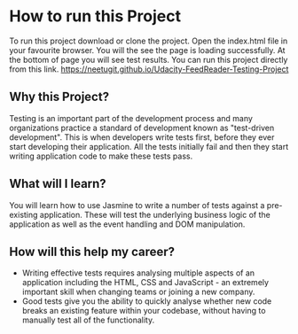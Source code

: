 # How to run this Project 

To run this project download or clone the project. Open the index.html file in your favourite browser. You will the see the page is loading successfully. At the bottom of page you will see test results. You can run this project directly from this link.  https://neetugit.github.io/Udacity-FeedReader-Testing-Project

## Why this Project?

Testing is an important part of the development process and many organizations practice a standard of development known as "test-driven development". This is when developers write tests first, before they ever start developing their application. All the tests initially fail and then they start writing application code to make these tests pass.


## What will I learn?

You will learn how to use Jasmine to write a number of tests against a pre-existing application. These will test the underlying business logic of the application as well as the event handling and DOM manipulation.


## How will this help my career?

* Writing effective tests requires analysing multiple aspects of an application including the HTML, CSS and JavaScript - an extremely important skill when changing teams or joining a new company.
* Good tests give you the ability to quickly analyse whether new code breaks an existing feature within your codebase, without having to manually test all of the functionality.



